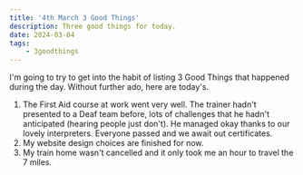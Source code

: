 ```yaml
---
title: '4th March 3 Good Things'
description: Three good things for today.
date: 2024-03-04
tags: 
    - 3goodthings
---
```


I'm going to try to get into the habit of listing 3 Good Things that happened during the day.
Without further ado, here are today's.

1. The First Aid course at work went very well. The trainer hadn't presented to a Deaf team before, lots of challenges that he hadn't anticipated (hearing people just don't). He managed okay thanks to our lovely interpreters. Everyone passed and we await out certificates.
2. My website design choices are finished for now.
3. My train home wasn't cancelled and it only took me an hour to travel the 7 miles.